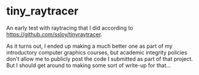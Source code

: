 # tiny_raytracer

An early test with raytracing that I did according to https://github.com/ssloy/tinyraytracer.

As it turns out, I ended up making a much better one as part of my introductory computer graphics courses, but academic integrity policies don't allow me to publicly post the code I submitted as part of that project. But I should get around to making some sort of write-up for that...
